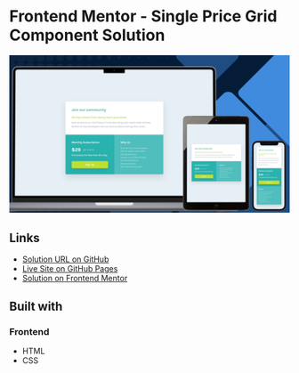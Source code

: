 # Frontend Mentor - Single Price Grid Component Solution

![Design preview for the Single price grid componentn challenge](./design/preview.png)

## Links

- [Solution URL on GitHub](https://github.com/TetianaAleks/fm-solutions-hub/tree/main/15-single-price-grid-component)
- [Live Site on GitHub Pages](https://tetianaaleks.github.io/fm-solutions-hub/15-single-price-grid-component/)
- [Solution on Frontend Mentor]() 

## Built with

### Frontend

- HTML
- CSS
